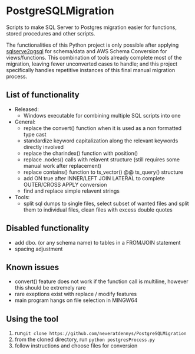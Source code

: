 # PostgreSQLMigration
Scripts to make SQL Server to Postgres migration easier for functions, stored procedures and other scripts.

The functionalities of this Python project is only possible after applying [sqlserve2pgsql](https://github.com/dalibo/sqlserver2pgsql) for schema/data and AWS Schema Conversion for views/functions. This combination of tools already complete most of the migration, leaving fewer unconverted cases to handle; and this project specifically handles repetitive instances of this final manual migration process.

## List of functionality
- Released: 
	- Windows executable for combining multiple SQL scripts into one
- General:
	- replace the convert() function when it is used as a non formatted type cast
	- standardize keyword capitalization along the relevant keywords directly involved
	- replace the charindex() function with position()
	- replace .nodes() calls with relavent structure (still requires some manual work after replacement)
	- replace contains() function to ts_vector() @@ ts_query() structure
	- add ON true after INNER/LEFT JOIN LATERAL to complete OUTER/CROSS APPLY conversion
	- find and replace simple relavent strings
- Tools: 
	- split sql dumps to single files, 
  select subset of wanted files and split them to individual files, 
  clean files with excess double quotes

## Disabled functionality
- add dbo. (or any schema name) to tables in a FROM/JOIN statement
- spacing adjustment

## Known issues
- convert() feature does not work if the function call is multiline, however this should be extremely rare
- rare exeptions exist with replace / modify features
- main program hangs on file selection in MINGW64

## Using the tool
1. run`git clone https://github.com/neveratdennys/PostgreSQLMigration`
2. from the cloned directory, run `python postgresProcess.py`
3. follow instructions and choose files for conversion
